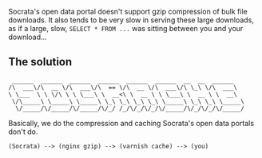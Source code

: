 Socrata's open data portal doesn't support gzip compression of bulk file
downloads.  It also tends to be very slow in serving these large downloads, as
if a large, slow, `SELECT * FROM ...` was sitting between you and your
download...

## The solution

```
 ______  ______  ______  ______  ______  ______  __  __  ______
/\  ___\/\  __ \/\  ___\/\  == \/\  __ \/\  ___\/\ \_\ \/\  ___\
\ \___  \ \ \/\ \ \ \___\ \  __<\ \  __ \ \ \___\ \  __ \ \  __\
 \/\_____\ \_____\ \_____\ \_\ \_\ \_\ \_\ \_____\ \_\ \_\ \_____\
  \/_____/\/_____/\/_____/\/_/ /_/\/_/\/_/\/_____/\/_/\/_/\/_____/
```

Basically, we do the compression and caching Socrata's open data portals don't
do.

```
(Socrata) --> (nginx gzip) --> (varnish cache) --> (you)
```
